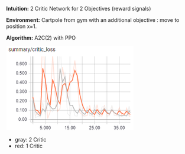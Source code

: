 
**Intuition:** 2 Critic Network for 2 Objectives (reward signals)

**Environment:** Cartpole from gym with an additional objective : move to position x=1.

**Algorithm:** A2C(2) with PPO

![](assets/closs.png)
- gray: 2 Critic
- red: 1 Critic